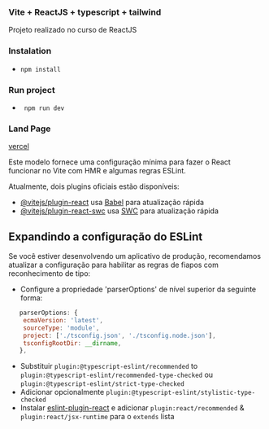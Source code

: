 ### Vite + ReactJS + typescript + tailwind
Projeto realizado no curso de ReactJS

### Instalation
- `npm install`

### Run project
- ` npm run dev`

### Land Page
[vercel](https://react-js-ts-tw-vite-movies.vercel.app/)

Este modelo fornece uma configuração mínima para fazer o React funcionar no Vite com HMR e algumas regras ESLint.

Atualmente, dois plugins oficiais estão disponíveis:

- [@vitejs/plugin-react](https://github.com/vitejs/vite-plugin-react/blob/main/packages/plugin-react/README.md) usa [Babel](https://babeljs.io/) para atualização rápida
- [@vitejs/plugin-react-swc](https://github.com/vitejs/vite-plugin-react-swc) usa [SWC](https://swc.rs/) para atualização rápida

## Expandindo a configuração do ESLint

Se você estiver desenvolvendo um aplicativo de produção, recomendamos atualizar a configuração para habilitar as regras de fiapos com reconhecimento de tipo:

- Configure a propriedade 'parserOptions' de nível superior da seguinte forma:

```js
   parserOptions: {
    ecmaVersion: 'latest',
    sourceType: 'module',
    project: ['./tsconfig.json', './tsconfig.node.json'],
    tsconfigRootDir: __dirname,
   },
```

- Substituir `plugin:@typescript-eslint/recommended` to `plugin:@typescript-eslint/recommended-type-checked` ou `plugin:@typescript-eslint/strict-type-checked`
- Adicionar opcionalmente `plugin:@typescript-eslint/stylistic-type-checked`
- Instalar [eslint-plugin-react](https://github.com/jsx-eslint/eslint-plugin-react) e adicionar `plugin:react/recommended` & `plugin:react/jsx-runtime` para o `extends` lista